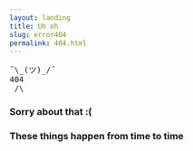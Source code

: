 ```yaml
---
layout: landing
title: Uh oh
slug: error404
permalink: 404.html
---
```



<pre class="text-center shrug">
¯\_(ツ)_/¯
404
_/\_
</pre>

<h3 class="text-center">
Sorry about that :(
</h3>
<h3 class="text-center">
These things happen from time to time
</h3>